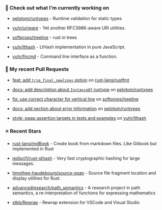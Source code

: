 ### 👷 Check out what I'm currently working on



- [pelotom/runtypes](https://github.com/pelotom/runtypes) - Runtime validation for static types

- [yuhr/uriware](https://github.com/yuhr/uriware) - Yet another RFC3986-aware URI utilities.

- [softprops/treeline](https://github.com/softprops/treeline) - rust in trees

- [yuhr/lthash](https://github.com/yuhr/lthash) - LtHash implementation in pure JavaScript.

- [yuhr/fncmd](https://github.com/yuhr/fncmd) - Command line interface as a function.

### 🔨 My recent Pull Requests



- [feat: add `trim_final_newlines` option](https://github.com/rust-lang/rustfmt/pull/5653) on [rust-lang/rustfmt](https://github.com/rust-lang/rustfmt)

- [docs: add description about `InstanceOf` runtype](https://github.com/pelotom/runtypes/pull/313) on [pelotom/runtypes](https://github.com/pelotom/runtypes)

- [fix: use correct character for vertical line](https://github.com/softprops/treeline/pull/8) on [softprops/treeline](https://github.com/softprops/treeline)

- [docs: add section about error information](https://github.com/pelotom/runtypes/pull/309) on [pelotom/runtypes](https://github.com/pelotom/runtypes)

- [style: swap assertion targets in tests and examples](https://github.com/yuhr/lthash/pull/8) on [yuhr/lthash](https://github.com/yuhr/lthash)

### ⭐ Recent Stars



- [rust-lang/mdBook](https://github.com/rust-lang/mdBook) - Create book from markdown files. Like Gitbook but implemented in Rust

- [jedisct1/rust-sthash](https://github.com/jedisct1/rust-sthash) - Very fast cryptographic hashing for large messages.

- [timothee-haudebourg/source-span](https://github.com/timothee-haudebourg/source-span) - Source file fragment location and display utilities for Rust.

- [advancedresearch/path_semantics](https://github.com/advancedresearch/path_semantics) - A research project in path semantics, a re-interpretation of functions for expressing mathematics

- [stkb/Rewrap](https://github.com/stkb/Rewrap) - Rewrap extension for VSCode and Visual Studio